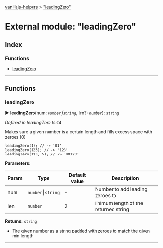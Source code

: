 [vanillajs-helpers](../README.md) > ["leadingZero"](../modules/_leadingzero_.md)



# External module: "leadingZero"

## Index

### Functions

* [leadingZero](_leadingzero_.md#leadingzero)



---
## Functions
<a id="leadingzero"></a>

###  leadingZero

► **leadingZero**(num: *`number`⎮`string`*, len?: *`number`*): `string`



*Defined in leadingZero.ts:14*



Makes sure a given number is a certain length and fills excess space with zeroes (0)

    leadingZero(1); // -> '01'
    leadingZero(123); // -> '123'
    leadingZero(123, 5); // -> '00123'


**Parameters:**

| Param | Type | Default value | Description |
| ------ | ------ | ------ | ------ |
| num | `number`⎮`string`  | - |   Number to add leading zeroes to |
| len | `number`  | 2 |   linimum length of the returned string |





**Returns:** `string`
- The given number as a string padded with zeroes to match the given min length






___


